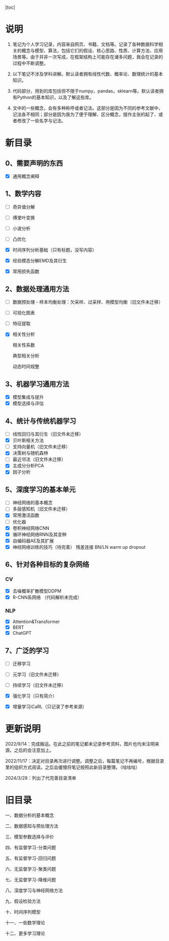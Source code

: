 [toc]

# 说明

1. 笔记为个人学习记录，内容来自网页、书籍、文档等。记录了各种数据科学相关的概念与模型、算法，包括它们的假设、核心思路、性质、计算方法、应用场景等。由于并非一次写成，在框架结构上可能存在诸多问题，我会在记录的过程中不断调整。

1. 以下笔记不涉及学科讲解。默认读者拥有线性代数、概率论、数理统计的基本知识。

1. 代码部分，用到的库包括但不限于numpy，pandas，sklearn等。默认读者拥有Python的基本知识，以及了解这些库。

1. 文中的一些概念，会有多种称呼或者记法。这部分是因为不同的参考文献中，记法各不相同；部分是因为我为了便于理解、区分概念，擅作主张的起了、或者修改了一些名字与记法。




# 新目录

## 0、需要声明的东西

- [x] 通用概念阐释

## 1、数学内容

- [ ] 奇异值分解
- [ ] 傅里叶变换
- [ ] 小波分析
- [ ] 凸优化
- [x] 时间序列分析基础（只有标题，没写内容）
- [x] 经验模态分解EMD及其衍生
- [x] 常用损失函数


## 2、数据处理通用方法

- [ ] 数据预处理 - 样本均衡处理：欠采样、过采样、用模型均衡（旧文件未迁移）
- [ ] 可视化图表
- [ ] 特征提取
- [x] 相关性分析

  相关性系数

  典型相关分析

  动态时间规整

## 3、机器学习通用方法

- [x] 模型集成与提升
- [x] 模型选择与评估

## 4、统计与传统机器学习

- [ ] 线性回归与其衍生（旧文件未迁移）
- [x] 贝叶斯相关方法
- [ ] 支持向量机（旧文件未迁移）
- [x] 决策树与随机森林
- [ ] 最近邻法（旧文件未迁移）
- [x] 主成分分析PCA
- [x] 因子分析

## 5、深度学习的基本单元

- [ ] 神经网络的基本概念
- [ ] 多层感知机（旧文件未迁移）
- [x] 常用激活函数
- [ ] 优化器
- [x] 卷积神经网络CNN
- [x] 循环神经网络RNN及其变种
- [x] 自编码器AE及其扩展
- [x] 神经网络训练的技巧（待完善）
	残差连接
	BN/LN
	warm up
	dropout

## 6、针对各种目标的复杂网络

### CV

- [x] 去噪概率扩散模型DDPM
- [x] R-CNN系网络 （代码解析未完成）

### NLP

- [x] Attention&Transformer
- [x] BERT
- [x] ChatGPT

## 7、广泛的学习

- [ ] 迁移学习
- [ ] 元学习（旧文件未迁移）
- [ ] 持续学习（旧文件未迁移）
- [x] 强化学习（只有简介）
- [x] 增量学习iCaRL（只记录了参考来源）



# 更新说明

2022/9/14：完成搬运。在此之前的笔记都未记录参考资料，图片也均未注明来源。之后的会注意加上。

2022/11/17：决定对目录再次进行调整。调整之后，每篇笔记不再编号，根据目录里的组织方式阅读。之后会缓慢将笔记按照此新目录整理。（咕咕咕）

2024/3/28：列出了代完善目录清单



# 旧目录

一、数据分析的基本概念

二、数据感知与预处理方法

三、模型参数选择与评价

四、有监督学习-分类问题

五、有监督学习-回归问题

六、无监督学习-聚类问题

七、无监督学习-降维问题

八、深度学习与神经网络方法

九、假设检验方法

十、时间序列模型

十一、一些数学理论

十二、更多学习理论